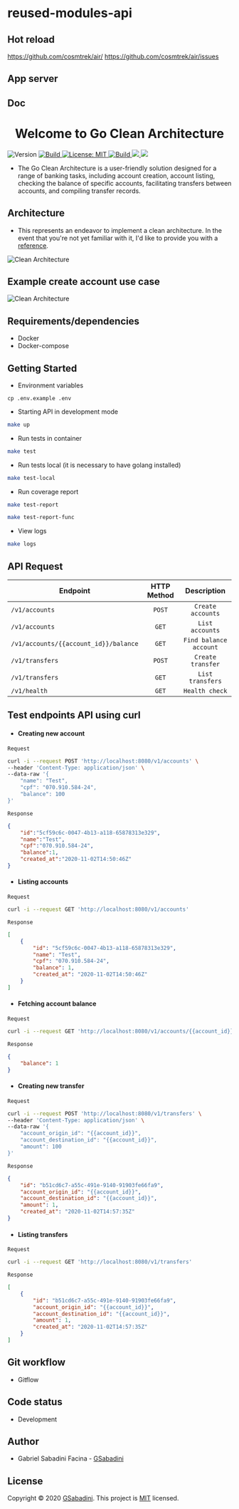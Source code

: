 # reused-modules-api

## Hot reload
https://github.com/cosmtrek/air/
https://github.com/cosmtrek/air/issues

## App server

## Doc
<h1 align="center">Welcome to Go Clean Architecture</h1>
<p>
  <img alt="Version" src="https://img.shields.io/badge/version-1.11.0-blue.svg?cacheSeconds=2592000" />
  <a href="https://goreportcard.com/badge/github.com/GSabadini/go-clean-architecture" target="_blank">
    <img alt="Build" src="https://goreportcard.com/badge/github.com/GSabadini/go-clean-architecture" />
  </a>
  <a href="#" target="_blank">
    <img alt="License: MIT" src="https://img.shields.io/badge/License-MIT-yellow.svg" />
  </a>
  <a href="https://travis-ci.org/github/GSabadini/go-clean-architecture" target="_blank">
    <img alt="Build" src="https://app.travis-ci.com/GSabadini/go-clean-architecture.svg?branch=master" />
  </a>
  <a href="https://github.com/GSabadini/go-clean-architecture/actions" target="_blank">
    <img src="https://github.com/GSabadini/go-clean-architecture/workflows/test/badge.svg" />
  </a>
  <a href="https://codecov.io/gh/GSabadini/go-clean-architecture">
    <img src="https://codecov.io/gh/GSabadini/go-clean-architecture/graph/badge.svg?token=GAbOSycMO4"/>
  </a>
</p>

- The Go Clean Architecture is a user-friendly solution designed for a range of banking tasks, including account creation, account listing, checking the balance of specific accounts, facilitating transfers between accounts, and compiling transfer records.

## Architecture
-  This represents an endeavor to implement a clean architecture. In the event that you're not yet familiar with it, I'd like to provide you with a [reference](https://blog.cleancoder.com/uncle-bob/2012/08/13/the-clean-architecture.html).

![Clean Architecture](clean.png)

## Example create account use case

![Clean Architecture](create_account.png)

## Requirements/dependencies
- Docker
- Docker-compose

## Getting Started

- Environment variables

```
cp .env.example .env
```

- Starting API in development mode

```sh
make up
```

- Run tests in container

```sh
make test
```

- Run tests local (it is necessary to have golang installed)

```sh
make test-local
```

- Run coverage report

```sh
make test-report
```
```sh
make test-report-func
```

- View logs

```sh
make logs
```

## API Request

| Endpoint        | HTTP Method           | Description       |
| --------------- | :---------------------: | :-----------------: |
| `/v1/accounts` | `POST`                | `Create accounts` |
| `/v1/accounts` | `GET`                 | `List accounts`   |
| `/v1/accounts/{{account_id}}/balance`   | `GET`                |    `Find balance account` |
| `/v1/transfers`| `POST`                | `Create transfer` |
| `/v1/transfers`| `GET`                 | `List transfers`  |
| `/v1/health`| `GET`                 | `Health check`  |

## Test endpoints API using curl

- #### Creating new account

`Request`
```bash
curl -i --request POST 'http://localhost:8080/v1/accounts' \
--header 'Content-Type: application/json' \
--data-raw '{
    "name": "Test",
    "cpf": "070.910.584-24",
    "balance": 100
}'
```

`Response`
```json
{
    "id":"5cf59c6c-0047-4b13-a118-65878313e329",
    "name":"Test",
    "cpf":"070.910.584-24",
    "balance":1,
    "created_at":"2020-11-02T14:50:46Z"
}
```
- #### Listing accounts

`Request`
```bash
curl -i --request GET 'http://localhost:8080/v1/accounts'
```

`Response`
```json
[
    {
        "id": "5cf59c6c-0047-4b13-a118-65878313e329",
        "name": "Test",
        "cpf": "070.910.584-24",
        "balance": 1,
        "created_at": "2020-11-02T14:50:46Z"
    }
]
```

- #### Fetching account balance

`Request`
```bash
curl -i --request GET 'http://localhost:8080/v1/accounts/{{account_id}}/balance'
```

`Response`
```json
{
    "balance": 1
}
```

- #### Creating new transfer

`Request`
```bash
curl -i --request POST 'http://localhost:8080/v1/transfers' \
--header 'Content-Type: application/json' \
--data-raw '{
	"account_origin_id": "{{account_id}}",
	"account_destination_id": "{{account_id}}",
	"amount": 100
}'
```

`Response`
```json
{
    "id": "b51cd6c7-a55c-491e-9140-91903fe66fa9",
    "account_origin_id": "{{account_id}}",
    "account_destination_id": "{{account_id}}",
    "amount": 1,
    "created_at": "2020-11-02T14:57:35Z"
}
```

- #### Listing transfers

`Request`
```bash
curl -i --request GET 'http://localhost:8080/v1/transfers'
```

`Response`
```json
[
    {
        "id": "b51cd6c7-a55c-491e-9140-91903fe66fa9",
        "account_origin_id": "{{account_id}}",
        "account_destination_id": "{{account_id}}",
        "amount": 1,
        "created_at": "2020-11-02T14:57:35Z"
    }
]
```

## Git workflow
- Gitflow

## Code status
- Development

## Author
- Gabriel Sabadini Facina - [GSabadini](https://github.com/GSabadini)

## License
Copyright © 2020 [GSabadini](https://github.com/GSabadini).
This project is [MIT](LICENSE) licensed.
